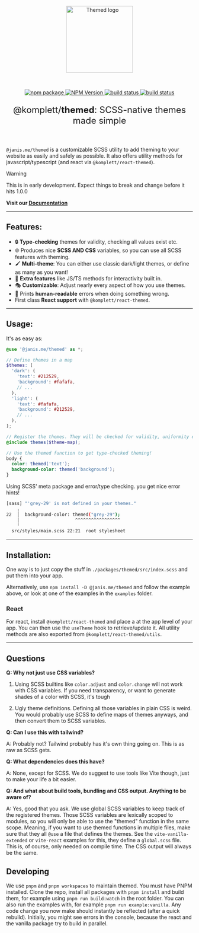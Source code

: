 <p align="center">
  <a href="https://github.com/komplettio/themed" target="_blank" rel="noopener noreferrer">
    <img width="180" src="https://raw.githubusercontent.com/komplettio/themed/refs/heads/main/assets/themed-logo.png" alt="Themed logo">
  </a>
</p>
<br/>
<p align="center">
  <a href="https://npmjs.com/package/@janis.me/themed">
    <img src="https://img.shields.io/npm/v/%40komplett%2Freact-themed?labelColor=orange&color=grey" alt="npm package">
  </a>
  <a href="https://npmjs.com/package/@komplett/react-themed">
    <img alt="NPM Version" src="https://img.shields.io/npm/v/%40komplett%2Freact-themed?label=react&labelColor=%2361dafb&color=grey">
  </a>
  <a href="https://app.netlify.com/sites/komplett-themed/deploys">
    <img src="https://api.netlify.com/api/v1/badges/028ea096-26a7-4c1d-a3cb-5fa1b4b7aa58/deploy-status?branch=main" alt="build status">
  </a>
  <a href="https://themed.komplett.io">
    <img src="https://img.shields.io/badge/Documentation-online-blue" alt="build status">
  </a>
</p>
<p align="center" style="font-size: 1.5rem;">
  @komplett/<b>themed</b>: SCSS-native themes made simple
</p>
<br/>

`@janis.me/themed` is a customizable SCSS utility to add theming to your website as easily and safely as possible. It also offers utility methods for javascript/typescript (and react via `@komplett/react-themed`).

> [!WARNING]  
> This is in early development. Expect things to break and change before it hits 1.0.0

**Visit our [Documentation](https://themed.komplett.io)**

---

## Features:

- 🔒 **Type-checking** themes for validity, checking all values exist etc.
- 🌐 Produces nice **SCSS AND CSS** variables, so you can use all SCSS features with theming.
- 🖌 **Multi-theme**: You can either use classic dark/light themes, or define as many as you want!
- 🚀 **Extra features** like JS/TS methods for interactivity built in.
- 🎭 **Customizable**: Adjust nearly every aspect of how you use themes.
- 🌈 Prints **human-readable** errors when doing something wrong.
- First class **React support** with `@komplett/react-themed`.

---

## Usage:

It's as easy as:

```scss
@use '@janis.me/themed' as *;

// Define themes in a map
$themes: (
  'dark': (
    'text': #212529,
    'background': #fafafa,
    // ...
  ),
  'light': (
    'text': #fafafa,
    'background': #212529,
    // ...
  ),
);

// Register the themes. They will be checked for validity, uniformity etc.
@include themes($theme-map);

// Use the themed function to get type-checked theming!
body {
  color: themed('text');
  background-color: themed('background');
}
```

Using SCSS' meta package and error/type checking. you get nice error hints!

```bash
[sass] "'grey-29' is not defined in your themes."
    ╷
22  │  background-color: themed("grey-29");
    │                     ^^^^^^^^^^^^^^^^^
    ╵
  src/styles/main.scss 22:21  root stylesheet
```

---

## Installation:

One way is to just copy the stuff in `./packages/themed/src/index.scss` and put them into your app.

Alternatively, use `npm install -D @janis.me/themed` and follow the example above, or look at one of the examples in the `examples` folder.

### React

For react, install `@komplett/react-themed` and place a <ThemeProvider> at the app level of your app. You can then use the `useTheme` hook to retrieve/update it. All utility methods are also exported from `@komplett/react-themed/utils`.

---

## Questions

**Q: Why not just use CSS variables?**

1. Using SCSS builtins like `color.adjust` and `color.change` will not work with CSS variables. If you need transparency, or want to generate shades of a color with SCSS, it's tough

2. Ugly theme definitions. Defining all those variables in plain CSS is weird. You would probably use SCSS to define maps of themes anyways, and then convert them to SCSS variables.

**Q: Can I use this with tailwind?**

A: Probably not? Tailwind probably has it's own thing going on. This is as raw as SCSS gets.

**Q: What dependencies does this have?**

A: None, except for SCSS. We do suggest to use tools like Vite though, just to make your life a bit easier.

**Q: And what about build tools, bundling and CSS output. Anything to be aware of?**

A: Yes, good that you ask. We use global SCSS variables to keep track of the registered themes. Those SCSS variables are lexically scoped to modules, so you will only be able to use the "themed" function in the same scope.
Meaning, if you want to use themed functions in multiple files, make sure that they all `@use` a file that defines the themes. See the `vite-vanilla-extended` or `vite-react` examples for this, they define a `global.scss` file.
This is, of course, only needed on compile time. The CSS output will always be the same.

## Developing

We use `pnpm` and `pnpm workspaces` to maintain themed. You must have PNPM installed. Clone the repo, install all packages with `pnpm install` and build them, for example using `pnpm run build:watch` in the root folder.
You can also run the examples with, for example `pnpm run example:vanilla`. Any code change you now make should instantly be reflected (after a quick rebuild). Initially, you might see errors in the console, because the react and the vanilla
package try to build in parallel.
